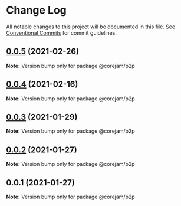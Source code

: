 # Change Log

All notable changes to this project will be documented in this file.
See [Conventional Commits](https://conventionalcommits.org) for commit guidelines.

## [0.0.5](https://github.com/corejam/corejam/compare/@corejam/p2p@0.0.4...@corejam/p2p@0.0.5) (2021-02-26)

**Note:** Version bump only for package @corejam/p2p





## [0.0.4](https://github.com/corejam/corejam/compare/@corejam/p2p@0.0.3...@corejam/p2p@0.0.4) (2021-02-16)

**Note:** Version bump only for package @corejam/p2p





## [0.0.3](https://github.com/corejam/corejam/compare/@corejam/p2p@0.0.2...@corejam/p2p@0.0.3) (2021-01-29)

**Note:** Version bump only for package @corejam/p2p





## [0.0.2](https://github.com/corejam/corejam/compare/@corejam/p2p@0.0.1...@corejam/p2p@0.0.2) (2021-01-27)

**Note:** Version bump only for package @corejam/p2p





## 0.0.1 (2021-01-27)

**Note:** Version bump only for package @corejam/p2p
